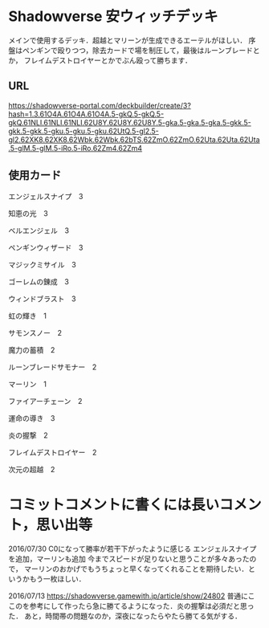 # Shadowverse 安ウィッチデッキ
メインで使用するデッキ．超越とマリーンが生成できるエーテルがほしい．
序盤はペンギンで殴りつつ，除去カードで場を制圧して，最後はルーンブレードとか，
フレイムデストロイヤーとかでぶん殴って勝ちます．

## URL
https://shadowverse-portal.com/deckbuilder/create/3?hash=1.3.61O4A.61O4A.61O4A.5-gkQ.5-gkQ.5-gkQ.61NLI.61NLI.61NLI.62U8Y.62U8Y.62U8Y.5-gka.5-gka.5-gka.5-gkk.5-gkk.5-gkk.5-gku.5-gku.5-gku.62UtQ.5-gl2.5-gl2.62XK8.62XK8.62Wbk.62Wbk.62bTS.62ZmO.62ZmO.62Uta.62Uta.62Uta.5-glM.5-glM.5-iRo.5-iRo.62Zm4.62Zm4

## 使用カード
エンジェルスナイプ　3

知恵の光　3

ベルエンジェル　3

ペンギンウィザード　3

マジックミサイル　3

ゴーレムの錬成　3

ウィンドブラスト　3

虹の輝き　1

サモンスノー　2

魔力の蓄積　2

ルーンブレードサモナー　2

マーリン　1

ファイアーチェーン　2

運命の導き　3

炎の握撃　2

フレイムデストロイヤー　2

次元の超越　2

# コミットコメントに書くには長いコメント，思い出等

2016/07/30
C0になって勝率が若干下がったように感じる
エンジェルスナイプを追加，マーリンも追加
今までスピードが足りないと思うことが多々あったので，
マーリンのおかげでもうちょっと早くなってくれることを期待したい．というかもう一枚ほしい．

2016/07/13
https://shadowverse.gamewith.jp/article/show/24802
普通にここのを参考にして作ったら急に勝てるようになった．炎の握撃は必須だと思った．
あと，時間帯の問題なのか，深夜になったらやたら勝てる気がする．